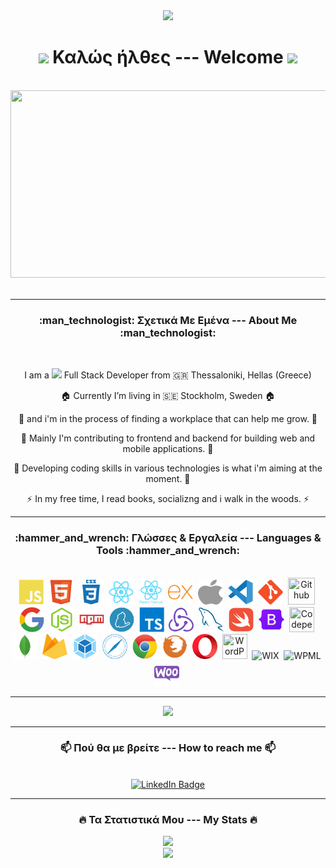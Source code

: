 

<div id="header" align="center">
  <img src="https://media.giphy.com/media/zhYSVCirREeIZtONCI/giphy.gif" width="150"/>
</div>

<h1 align="center">
  <img src="https://media.giphy.com/media/hvRJCLFzcasrR4ia7z/giphy.gif" width="30px"/> Καλώς ήλθες --- Welcome
  <img src="https://media.giphy.com/media/hvRJCLFzcasrR4ia7z/giphy.gif" width="30px"/>
 </h1>

<!--
:point_right: [:greece:](#σχετικα-με-εμενα)  [<img src="https://media.giphy.com/media/hvRJCLFzcasrR4ia7z/giphy.gif" width="30px"/>](#about-me) 
[<img src="https://www.flaticon.com/free-icon/sweden_197564](#about-me)
-->

</br>

<div id="header" align="center">
  <img src="https://media.giphy.com/media/qgQUggAC3Pfv687qPC/giphy.gif" width="600" height="300"/>
</div>

<div id="header" align="center">
  <img src="https://komarev.com/ghpvc/?username=1KRS&color=yellowgreen&label=Θεάσεις+/+Views" alt=""/>
</div>

---

<div id="header" align="center">
  <h3>:man_technologist: Σχετικά Με Εμένα --- About Me :man_technologist: </h3>
</div>

</br>

<div id="header" align="center">
  <p>I am a <img src="https://media.giphy.com/media/ln7z2eWriiQAllfVcn/giphy.gif" width="15"> Full Stack Developer from 🇬🇷 Thessaloniki, Hellas (Greece)</p>
  
  🏠 Currently I’m living in 🇸🇪 Stockholm, Sweden 🏠 

  💼 and i'm in the process of finding a workplace that can help me grow. 💼
  
  🔭 Mainly I'm contributing to frontend and backend for building web and mobile applications. 🔭

  🌱 Developing coding skills in various technologies is what i'm aiming at the moment. 🌱

  ⚡ In my free time, I read books, socializng and i walk in the woods. ⚡
</div>

---

<div id="header" align="center">
  <h3>:hammer_and_wrench: Γλώσσες & Εργαλεία --- Languages & Tools :hammer_and_wrench:
</div>

  
<div align="center">
  </br>
  <img src="https://github.com/1KRS/Logos/blob/main/Javascript.svg" title="JS" alt="JS" width="40" height="40"/>&nbsp;
  <img src="https://github.com/1KRS/Logos/blob/main/HTML5.svg" title="HTML5" alt="HTML" width="40" height="40"/>&nbsp;
  <img src="https://github.com/1KRS/Logos/blob/main/CSS3.svg"  title="CSS3" alt="CSS" width="40" height="40"/>&nbsp;
  <img src="https://github.com/1KRS/Logos/blob/main/React.svg" title="React" alt="React" width="40" height="40"/>&nbsp;
  <img src="https://github.com/1KRS/Logos/blob/main/React%20Native.svg" title="React Native" alt="React Native" width="40" height="40"/>&nbsp;
  <img src="https://github.com/1KRS/Logos/blob/main/Express.svg" title="Express" **alt="Express" width="40" height="40"/>&nbsp;
  <img src="https://github.com/1KRS/Logos/blob/main/Apple.svg" title="Apple" **alt="Apple" width="40" height="40"/>&nbsp;
  <img src="https://github.com/1KRS/Logos/blob/main/VSCode.svg" title="VSCode" **alt="VSCode" width="40" height="40"/>&nbsp;
  <img src="https://github.com/1KRS/Logos/blob/main/Git.svg" title="Git" **alt="Git" width="40" height="40"/>&nbsp;
  <img src="https://icones.pro/wp-content/uploads/2021/06/icone-github-bleu.png" title="Github" **alt="Github" width="43" height="43"/>&nbsp;
  <img src="https://github.com/devicons/devicon/blob/master/icons/google/google-original.svg" title="Google" **alt="Google" width="40" height="40"/>&nbsp;
  <img src="https://github.com/devicons/devicon/blob/master/icons/nodejs/nodejs-original.svg" title="NodeJS" alt="NodeJS" width="40" height="40"/>&nbsp;
  <img src="https://github.com/devicons/devicon/blob/master/icons/npm/npm-original-wordmark.svg" title="NPM" **alt="NPM" width="40" height="40"/>&nbsp;
  <img src="https://github.com/devicons/devicon/blob/master/icons/yarn/yarn-original.svg" title="Yarn" **alt="Yarn" width="40" height="40"/>&nbsp;
  <img src="https://github.com/1KRS/Logos/blob/main/Typescript.svg" title="TS" **alt="TS" width="40" height="40"/>&nbsp;
  <img src="https://github.com/devicons/devicon/blob/master/icons/redux/redux-original.svg" title="Redux" alt="Redux " width="40" height="40"/>&nbsp;
  <img src="https://github.com/devicons/devicon/blob/master/icons/mysql/mysql-original.svg" title="MySQL"  alt="MySQL" width="40" height="40"/>&nbsp;
  <img src="https://github.com/devicons/devicon/blob/master/icons/swift/swift-original.svg" title="Swift" **alt="Swift" width="40" height="40"/>&nbsp;
  <img src="https://github.com/1KRS/Logos/blob/main/Bootstrap.svg" title="Bootstrap" **alt="Bootstrap" width="41" height="41"/>&nbsp;
  <img src="https://seeklogo.com/images/C/codepen-logo-1B85489666-seeklogo.com.png" title="Codepen" **alt="Codepen" width="40" height="40"/>&nbsp;
  <img src="https://github.com/1KRS/Logos/blob/main/Mongodb.svg" title="MongoDB" **alt="MongoDB" width="40" height="40"/>&nbsp;
  <img src="https://github.com/1KRS/Logos/blob/main/Firebase.svg" title="Firebase" **alt="Firebase" width="40" height="40"/>&nbsp;
  <img src="https://github.com/1KRS/Logos/blob/main/Webpack.svg" title="WebPack" **alt="WebPack" width="40" height="40"/>&nbsp;
  <img src="https://github.com/devicons/devicon/blob/master/icons/safari/safari-line.svg" title="Safari" **alt="Safari" width="40" height="40"/>&nbsp;
  <img src="https://github.com/devicons/devicon/blob/master/icons/chrome/chrome-original.svg" title="Chrome" **alt="Chrome" width="40" height="40"/>&nbsp;
  <img src="https://github.com/devicons/devicon/blob/master/icons/firefox/firefox-plain.svg" title="Firefox" **alt="Firefox" width="40" height="40"/>&nbsp;
  <img src="https://github.com/devicons/devicon/blob/master/icons/opera/opera-original.svg" title="Opera" **alt="Opera" width="40" height="40"/>&nbsp;
  <img src="https://seeklogo.com/images/W/wordpress-logo-24439D45A6-seeklogo.com.png" title="WordPress" **alt="WordPress" width="40" height="40"/>&nbsp;
  <img src="https://cdn-icons-png.flaticon.com/512/5968/5968753.png" title="WIX" alt="WIX" width="40" height="40"/>&nbsp;
  <img src="https://static-00.iconduck.com/assets.00/file-type-wpml-icon-430x512-h9lh9ke7.png" title="WPML" alt="WPML" width="40" height="40"/>&nbsp;
  <img src="https://github.com/devicons/devicon/blob/master/icons/woocommerce/woocommerce-original.svg" title="WooCommerce" **alt="WooCommerce" width="40" height="40"/>&nbsp;
</div>  

---

<div id="header" align="center">
  <img src="https://media.giphy.com/media/Q9aBxHn9fTqKs/giphy.gif"/>
</div>

---

<div id="header" align="center">
  <h3>📫 Πού θα με βρείτε --- How to reach me 📫</h3> 
</div>
  
</br>

<div id="badges" align="center">
  <a href="https://www.linkedin.com/in/δημήτρης-μανωλόπουλος-86a19217a/" target="_blank" rel="noopener noreferrer">
    <img src="https://img.shields.io/badge/LinkedIn-blue?style=for-the-badge&logo=linkedin&logoColor=white" alt="LinkedIn Badge"/>
  </a>
</div>

---

<div id="header" align="center">
  <h3>🔥 Τα Στατιστικά Μου --- My Stats 🔥</h3> 
</div>

<div id="stats" align="center">
  <a href="https://git.io/streak-stats"><img src="https://streak-stats.demolab.com? user=1krs&theme=yellowdark&hide_border=true&date_format=j%20M%5B%20Y%5D"/></a>
  </br>
  <a href="https://github.com/anuraghazra/github-readme-stats"><img src="https://github-readme-stats.vercel.app/api/top-langs/?username=1krs&show_icons=true&theme=transparent&hide_title=true&hide_border=true&card_width=460px&layout=compact"/></a>
</div>

<!--
**1KRS/1KRS** is a ✨ _special_ ✨ repository because its `README.md` (this file) appears on your GitHub profile.

Here are some ideas to get you started:

- 🔭 I’m currently working on ...
- 🌱 I’m currently learning ...
- 👯 I’m looking to collaborate on ...
- 🤔 I’m looking for help with ...
- 💬 Ask me about ...
- 📫 How to reach me: ...
- 😄 Pronouns: ...
- ⚡ Fun fact: ...
-->

